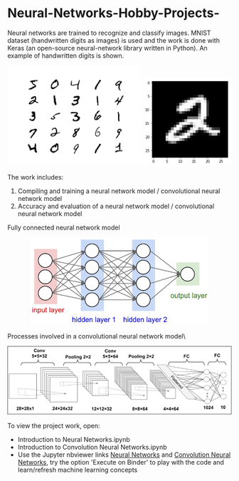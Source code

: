 # Neural-Networks-Hobby-Projects-

Neural networks are trained to recognize and classify images. MNIST dataset (handwritten digits as images) is used and the work is done with Keras (an open-source neural-network library written in Python). An example of handwritten digits is shown. 

<!-- COMMENT --> 
<!-- writing the markdown for each image on the same line --> 
<!-- and center align --> 
<p align="center">
<img src="https://github.com/Pravin93-Murugesan/Neural-Networks-Hobby-Projects-/blob/master/MNIST.png" width="300"> <img src="https://github.com/Pravin93-Murugesan/Neural-Networks-Hobby-Projects-/blob/master/exIMG.png" width="200">
</p>

The work includes:
  1. Compiling and training a neural network model / convolutional neural network model
  2. Accuracy and evaluation of a neural network model / convolutional neural network model
  
 
<!-- Add 2 blank spaces at the end to create a newline -->
<!-- or a backslash -->
Fully connected neural network model  

<p align="center">
<img src="https://github.com/Pravin93-Murugesan/Neural-Networks-Hobby-Projects-/blob/master/neural_net2.jpeg" width="400">
</p>

Processes involved in a convolutional neural network model\ 

<p align="center">
<img src="https://github.com/Pravin93-Murugesan/Neural-Networks-Hobby-Projects-/blob/master/cnn-model.jpg" width="600">
</p>

To view the project work, open:
- Introduction to Neural Networks.ipynb
- Introduction to Convolution Neural Networks.ipynb
- Use the Jupyter nbviewer links [Neural Networks](https://nbviewer.jupyter.org/github/Pravin93-Murugesan/Neural-Networks-Hobby-Projects-/blob/master/Introduction%20to%20Convolution%20Neural%20Networks.ipynb) and [Convolution Neural Networks](https://nbviewer.jupyter.org/github/Pravin93-Murugesan/Neural-Networks-Hobby-Projects-/blob/master/Introduction%20to%20Convolution%20Neural%20Networks.ipynb), try the option 'Execute on Binder' to play with the code and learn/refresh machine learning concepts
